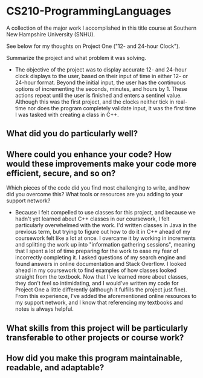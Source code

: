 # CS210-ProgrammingLanguages
A collection of the major work I accomplished in this title course at Southern New Hampshire University (SNHU).

See below for my thoughts on Project One ("12- and 24-hour Clock").

Summarize the project and what problem it was solving.
  - The objective of the project was to display accurate 12- and 24-hour clock displays to the user, based on their input of time in either 12- or 24-hour format. Beyond the initial input, the user has the continuous options of incrementing the seconds, minutes, and hours by 1. These actions repeat until the user is finished and enters a sentinel value. Although this was the first project, and the clocks neither tick in real-time nor does the program completely validate input, it was the first time I was tasked with creating a class in C++.
    
What did you do particularly well?
  - 
Where could you enhance your code? How would these improvements make your code more efficient, secure, and so on?
  - 
Which pieces of the code did you find most challenging to write, and how did you overcome this? What tools or resources are you adding to your support network?
  - Because I felt compelled to use classes for this project, and because we hadn't yet learned about C++ classes in our coursework, I felt particularly overwhelmed with the work. I'd written classes in Java in the previous term, but trying to figure out how to do it in C++ ahead of my coursework felt like a lot at once. I overcame it by working in increments and splitting the work up into "information gathering sessions", meaning that I spent a lot of time preparing for the work to ease my fear of incorrectly completing it. I asked questions of my search engine and found answers in online documentation and Stack Overflow. I looked ahead in my coursework to find examples of how classes looked straight from the textbook. Now that I've learned more about classes, they don't feel so intimidating, and I would've written my code for Project One a little differently (although it fulfills the project just fine). From this experience, I've added the aforementioned online resources to my support network, and I know that referencing my textbooks and notes is always helpful.
    
What skills from this project will be particularly transferable to other projects or course work?
  -
How did you make this program maintainable, readable, and adaptable?
  -
